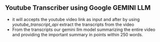 ## Youtube Transcriber using Google GEMINI LLM
- it will accepts the youtube video link as input and after by using *youtube_transcript_api* extract the transcripts from the video
- From the transcripts our gemini llm model summarizing the entire video and providing the important summary in points within 250 words.